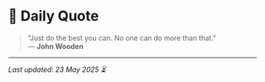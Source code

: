 # 📜 Daily Quote

> "Just do the best you can. No one can do more than that."  
> — **John Wooden**

---

_Last updated: 23 May 2025 ⏳_
